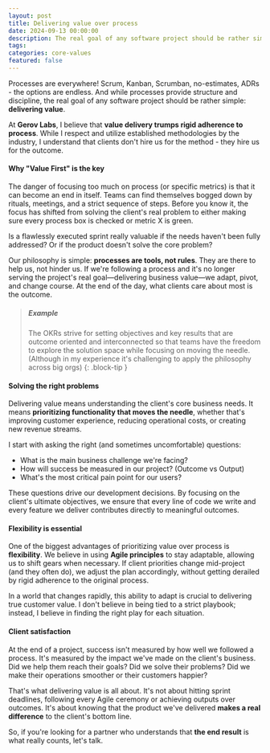 ```yaml
---
layout: post
title: Delivering value over process
date: 2024-09-13 00:00:00
description: The real goal of any software project should be rather simple - delivering value.
tags:
categories: core-values
featured: false
---
```


Processes are everywhere! Scrum, Kanban, Scrumban, no-estimates, ADRs - the options are endless. And while processes provide structure and discipline, the real goal of any software project should be rather simple: **delivering value**.

At **Gerov Labs**, I believe that **value delivery trumps rigid adherence to process**. While I respect and utilize established methodologies by the industry, I understand that clients don't hire us for the method - they hire us for the outcome.

#### Why "Value First" is the key

The danger of focusing too much on process (or specific metrics) is that it can become an end in itself. Teams can find themselves bogged down by rituals, meetings, and a strict sequence of steps. Before you know it, the focus has shifted from solving the client's real problem to either making sure every process box is checked or metric X is green.

Is a flawlessly executed sprint really valuable if the needs haven't been fully addressed? Or if the product doesn't solve the core problem?

Our philosophy is simple: **processes are tools, not rules**. They are there to help us, not hinder us. If we're following a process and it's no longer serving the project's real goal—delivering business value—we adapt, pivot, and change course. At the end of the day, what clients care about most is the outcome.

> ##### Example
>
> The OKRs strive for setting objectives and key results that are outcome oriented and interconnected so that teams have the freedom to explore the solution space while focusing on moving the needle. (Although in my experience it's challenging to apply the philosophy across big orgs)
{: .block-tip }

#### Solving the right problems

Delivering value means understanding the client's core business needs. It means **prioritizing functionality that moves the needle**, whether that's improving customer experience, reducing operational costs, or creating new revenue streams.  

I start with asking the right (and sometimes uncomfortable) questions:

- What is the main business challenge we're facing?
- How will success be measured in our project? (Outcome vs Output)
- What's the most critical pain point for our users?

These questions drive our development decisions. By focusing on the client's ultimate objectives, we ensure that every line of code we write and every feature we deliver contributes directly to meaningful outcomes.

#### Flexibility is essential

One of the biggest advantages of prioritizing value over process is **flexibility**. We believe in using **Agile principles** to stay adaptable, allowing us to shift gears when necessary. If client priorities change mid-project (and they often do), we adjust the plan accordingly, without getting derailed by rigid adherence to the original process.

In a world that changes rapidly, this ability to adapt is crucial to delivering true customer value. I don't believe in being tied to a strict playbook; instead, I believe in finding the right play for each situation.

#### Client satisfaction

At the end of a project, success isn't measured by how well we followed a process. It's measured by the impact we've made on the client's business. Did we help them reach their goals? Did we solve their problems? Did we make their operations smoother or their customers happier? 

That's what delivering value is all about. It's not about hitting sprint deadlines, following every Agile ceremony or achieving outputs over outcomes. It's about knowing that the product we've delivered **makes a real difference** to the client's bottom line.

So, if you're looking for a partner who understands that **the end result** is what really counts, let's talk.
